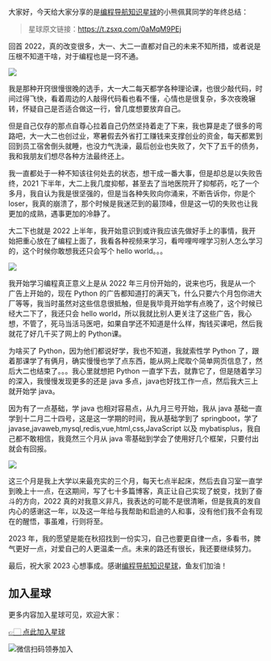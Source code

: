 大家好，今天给大家分享的是[编程导航知识星球](https://mp.weixin.qq.com/s?__biz=MzI1NDczNTAwMA==&mid=2247524980&idx=2&sn=9ddcdb6c52aa096ed4c5ad0ced946a7d&chksm=e9c28583deb50c95f3c2665713a8bbc372c68332b3bfb846cf4b23af3f1cc07164832a291335&token=689599617&lang=zh_CN&scene=21#wechat_redirect)的小熊佩萁同学的年终总结：
> 星球原文链接：https://t.zsxq.com/0aMqM9PEj

回首 2022，真的改变很多，大一、大二一直都对自己的未来不知所措，或者说是压根不知道干啥，对于编程也是一窍不通。


![](https://files.mdnice.com/user/31817/be490eb1-4ec7-4bf6-870a-d2c89389ff47.png)


我是那种开窍很慢很晚的选手，大一大二每天都学各种理论课，也很少敲代码，时间过得飞快，看着周边的人敲得代码看也看不懂，心情也是很复杂，多次夜晚辗转，怀疑自己是否适合做这一行，曾几度想要放弃自己。

但是自己仅存的那点自尊心拉着自己仍然坚持着走了下来，我也算是走了很多的弯路吧，大一大二也创过业，寒暑假去外省打工赚钱来支撑创业的资金，每天都累到回到员工宿舍倒头就睡，也没力气洗澡，最后创业也失败了，欠下了五千的债务，我和我朋友们想尽各种方法最终还上。

我一直都处于一种不知该往何处去的状态，想干成一番大事，但是却总是以失败告终，2021 下半年，大二上我几度抑郁，甚至去了当地医院开了抑郁药，吃了一个多月，我自认为我是很坚强的，但是当各种失败向你涌来，不断告诉你，你是个 loser，我真的崩溃了，那个时候是我迷茫到的最顶峰，但是这一切的失败也让我更加的成熟，遇事更加的冷静了。

大二下也就是 2022 上半年，我开始意识到或许我应该先做好手上的事情，我开始把重心放在了编程上面了，我看各种视频来学习，看哔哩哔哩学习别人怎么学习的，这个时候你敢想我还只会写个 hello world。。。

![](https://files.mdnice.com/user/31817/efbecfb2-c1bf-44d1-a5f0-46c3a6b815df.png)


我开始学习编程真正意义上是从 2022 年三月份开始的，说来也巧，我是从一个广告上开始的，现在 Python 的广告都知道打的满天飞，什么只要六个月包你进大厂等等，我当时虽然对这些信息很抵触，但是我毕竟开始学有点晚了，这个时候已经大二下了，我还只会 hello world，所以我就比别人更关注了这些广告，我心想，不管了，死马当活马医吧，如果自学还不知道是什么样，掏钱买课吧，然后我就花了好几千买了网上的 Python课。

为啥买了 Python，因为他们都说好学，我也不知道，我就索性学 Python 了，跟着那课学了有俩月，确实慢慢也学了点东西，能从网上爬取个简单网页信息了，然后大二也结束了。。。我心里就想把 Python 一直学下去，就靠它了，但是随着学习的深入，我慢慢发现更多的还是 java 多点，java也好找工作一点，然后我大三上就开始学 java。

因为有了一点基础，学 java 也相对容易点，从九月三号开始，我从 java 基础一直学到十二月二十四号，这是这一学期的时间，我从基础学到了 springboot，学了 javase,javaweb,mysql,redis,vue,html,css,JavaScript 以及 mybatisplus，我自己都不敢相信，我竟然三个月从 java 零基础到学会了使用好几个框架，只要付出就会有回报。


![](https://files.mdnice.com/user/31817/51fcc3f8-7f77-4a93-b8b7-859718ff8df2.png)


这三个月是我上大学以来最充实的三个月，每天七点半起床，然后去自习室一直学到晚上十一点，在这期间，写了七十多篇博客，真正让自己实现了蜕变，找到了奋斗的方向，2022 真的对我意义非凡，我表达的可能不是很清晰，但是我真的发自内心的感谢这一年，以及这一年给与我帮助和启迪的人和事，没有他们我不会有现在的醒悟，事虽难，行则将至。

2023 年，我的愿望是能在秋招找到一份实习，自己也要更自律一点，多看书，脾气更好一点，对爱自己的人更温柔一点。未来的路还有很长，我还要继续努力。

最后，祝大家 2023 心想事成。感谢[编程导航知识星球](https://mp.weixin.qq.com/s?__biz=MzI1NDczNTAwMA==&mid=2247524980&idx=2&sn=9ddcdb6c52aa096ed4c5ad0ced946a7d&chksm=e9c28583deb50c95f3c2665713a8bbc372c68332b3bfb846cf4b23af3f1cc07164832a291335&token=689599617&lang=zh_CN&scene=21#wechat_redirect)，鱼友们加油！

## 加入星球

更多内容加入星球可见，欢迎大家：

[👉🏻 点此加入星球](/加入星球.md)

![微信扫码领券加入](https://yupi.icu/img/%E7%9F%A5%E8%AF%86%E6%98%9F%E7%90%83%E6%89%AB%E7%A0%81.jpeg)
